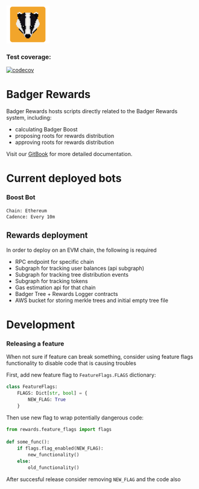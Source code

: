 ![Badger Logo](./images/badger-logo.png)

### Test coverage:
[![codecov](https://codecov.io/gh/Badger-Finance/badger-rewards/branch/development/graph/badge.svg?token=0JIZAA720B)](https://codecov.io/gh/Badger-Finance/badger-rewards)
# Badger Rewards

Badger Rewards hosts scripts directly related to the Badger Rewards system, including:
-   calculating Badger Boost
-   proposing roots for rewards distribution
-   approving roots for rewards distribution

Visit our [GitBook](https://app.gitbook.com/@badger-finance/s/badger-tech/) for more detailed documentation.

# Current deployed bots

### Boost Bot
```
Chain: Ethereum
Cadence: Every 10m
```

## Rewards deployment
In order to deploy on an EVM chain, the following is required

- RPC endpoint for specific chain
- Subgraph for tracking user balances (api subgraph)
- Subgraph for tracking tree distribution events
- Subgraph for tracking tokens
- Gas estimation api for that chain
- Badger Tree + Rewards Logger contracts
- AWS bucket for storing merkle trees and initial empty tree file


# Development

### Releasing a feature
When not sure if feature can break something, consider using feature flags functionality
to disable code that is causing troubles

First, add new feature flag to `FeatureFlags.FLAGS` dictionary:
```python
class FeatureFlags:
    FLAGS: Dict[str, bool] = {
        NEW_FLAG: True
    }
```
Then use new flag to wrap potentially dangerous code:
```python
from rewards.feature_flags import flags

def some_func():
    if flags.flag_enabled(NEW_FLAG):
        new_functionality()
    else:
        old_functionality()
```

After succesful release consider removing `NEW_FLAG` and the code also
